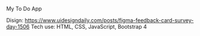 My To Do App

Disign: https://www.uidesigndaily.com/posts/figma-feedback-card-survey-day-1506
Tech use: HTML, CSS, JavaScript, Bootstrap 4

